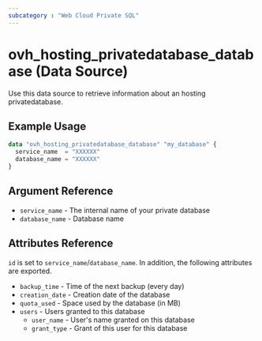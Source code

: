 ```yaml
---
subcategory : "Web Cloud Private SQL"
---
```


# ovh_hosting_privatedatabase_database (Data Source)

Use this data source to retrieve information about an hosting privatedatabase.

## Example Usage

```terraform
data "ovh_hosting_privatedatabase_database" "my_database" {
  service_name  = "XXXXXX"
  database_name = "XXXXXX"
}
```

## Argument Reference

* `service_name` - The internal name of your private database
* `database_name` - Database name

## Attributes Reference

`id` is set to `service_name`/`database_name`. In addition, the following attributes are exported.

* `backup_time` - Time of the next backup (every day)
* `creation_date` - Creation date of the database
* `quota_used` - Space used by the database (in MB)
* `users` - Users granted to this database
  * `user_name` - User's name granted on this database
  * `grant_type` - Grant of this user for this database
